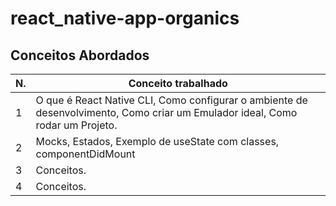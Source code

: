  # react_native-app-organics

 
<!-- [Link da aplicação](https://alanserafim-react_native-orgs.vercel.app/) -->


## Conceitos Abordados

| N. | Conceito trabalhado |
|--- |---
| 1 | O que é React Native CLI, Como configurar o ambiente de desenvolvimento, Como criar um Emulador ideal, Como rodar um Projeto.
| 2 | Mocks, Estados, Exemplo de useState com classes, componentDidMount
| 3 | Conceitos.
| 4 | Conceitos.
